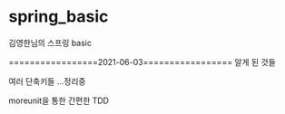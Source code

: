 # spring_basic
김영한님의 스프링 basic

=================2021-06-03=================
알게 된 것들

여러 단축키들
...정리중

moreunit을 통한 간편한 TDD
